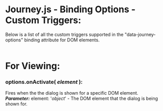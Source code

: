 # Journey.js - Binding Options - Custom Triggers:

Below is a list of all the custom triggers supported in the "data-journey-options" binding attribute for DOM elements.
<br>
<br>


<h1>For Viewing:</h1>

### options.onActivate( *element* ):
Fires when the the dialog is shown for a specific DOM element.
<br>
***Parameter:*** element: '*object*' - The DOM element that the dialog is being shown for.